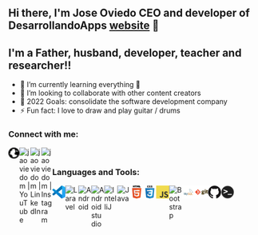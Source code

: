 ## Hi there, I'm Jose Oviedo CEO and developer of DesarrollandoApps [website] 👋 

## I'm a Father, husband, developer, teacher and researcher!!

- 🌱 I’m currently learning everything 🤣
- 👯 I’m looking to collaborate with other content creators
- 🥅 2022 Goals: consolidate the software development company
- ⚡ Fun fact: I love to draw and play guitar / drums

### Connect with me:

[<img align="left" alt="jaoviedom.github.io" width="22px" src="https://raw.githubusercontent.com/iconic/open-iconic/master/svg/globe.svg" />][website]
[<img align="left" alt="jaoviedom | YouTube" width="22px" src="https://cdn.jsdelivr.net/npm/simple-icons@v3/icons/youtube.svg" />][youtube]
[<img align="left" alt="jaoviedom | LinkedIn" width="22px" src="https://cdn.jsdelivr.net/npm/simple-icons@v3/icons/linkedin.svg" />][linkedin]
[<img align="left" alt="jaoviedom | Instagram" width="22px" src="https://cdn.jsdelivr.net/npm/simple-icons@v3/icons/instagram.svg" />][instagram]

<br />

### Languages and Tools:

[<img align="left" alt="Visual Studio Code" width="26px" src="https://raw.githubusercontent.com/github/explore/80688e429a7d4ef2fca1e82350fe8e3517d3494d/topics/visual-studio-code/visual-studio-code.png" />][website]
[<img align="left" alt="Laravel" width="26px" src="https://cdn.jsdelivr.net/npm/simple-icons@6.6.0/icons/laravel.svg" />][website]
[<img align="left" alt="Android" width="26px" src="https://cdn.jsdelivr.net/npm/simple-icons@3.13.0/icons/android.svg" />][website]
[<img align="left" alt="Android studio" width="26px" src="https://cdn.jsdelivr.net/npm/simple-icons@3.13.0/icons/androidstudio.svg" />][website]
[<img align="left" alt="IntelliJ" width="26px" src="https://cdn.jsdelivr.net/npm/simple-icons@3.13.0/icons/intellijidea.svg" />][website]
[<img align="left" alt="Java" width="26px" src="https://cdn.jsdelivr.net/npm/simple-icons@6.6.0/icons/java.svg" />][website]
[<img align="left" alt="HTML5" width="26px" src="https://raw.githubusercontent.com/github/explore/80688e429a7d4ef2fca1e82350fe8e3517d3494d/topics/html/html.png" />][website]
[<img align="left" alt="CSS3" width="26px" src="https://raw.githubusercontent.com/github/explore/80688e429a7d4ef2fca1e82350fe8e3517d3494d/topics/css/css.png" />][website]
[<img align="left" alt="JavaScript" width="26px" src="https://raw.githubusercontent.com/github/explore/80688e429a7d4ef2fca1e82350fe8e3517d3494d/topics/javascript/javascript.png" />][website]
[<img align="left" alt="Bootstrap" width="26px" src="https://cdn.jsdelivr.net/npm/simple-icons@6.6.0/icons/bootstrap.svg" />][website]
[<img align="left" alt="MySQL" width="26px" src="https://raw.githubusercontent.com/github/explore/80688e429a7d4ef2fca1e82350fe8e3517d3494d/topics/mysql/mysql.png" />][website]
[<img align="left" alt="Git" width="26px" src="https://raw.githubusercontent.com/github/explore/80688e429a7d4ef2fca1e82350fe8e3517d3494d/topics/git/git.png" />][website]
[<img align="left" alt="GitHub" width="26px" src="https://raw.githubusercontent.com/github/explore/78df643247d429f6cc873026c0622819ad797942/topics/github/github.png" />][website]
[<img align="left" alt="Terminal" width="26px" src="https://raw.githubusercontent.com/github/explore/80688e429a7d4ef2fca1e82350fe8e3517d3494d/topics/terminal/terminal.png" />][website]



<br />
<br />


[website]: https://jaoviedom.github.io
[youtube]: https://www.youtube.com/channel/UCCQZ8meX5_cLKEoXNDKA94w
[instagram]: https://www.instagram.com/jaoviedom
[linkedin]: https://www.linkedin.com/in/jose-alonso-oviedo-monroy-62b171b2
[webdevplaylist]: https://www.youtube.com/playlist?list=PLkwxH9e_vrAJ0WbEsFA9W3I1W-g_BTsbt
